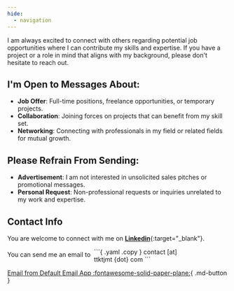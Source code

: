 ```yaml
---
hide:
  - navigation
---
```


I am always excited to connect with others regarding potential job opportunities where I can contribute my skills and expertise. If you have a project or a role in mind that aligns with my background, please don't hesitate to reach out.

## I'm Open to Messages About:
* **Job Offer**: Full-time positions, freelance opportunities, or temporary projects.
* **Collaboration**: Joining forces on projects that can benefit from my skill set.
* **Networking**: Connecting with professionals in my field or related fields for mutual growth.

## Please Refrain From Sending:
* **Advertisement**: I am not interested in unsolicited sales pitches or promotional messages.
* **Personal Request**: Non-professional requests or inquiries unrelated to my work and expertise.


## Contact Info
You are welcome to connect with me on [**Linkedin**](https://www.linkedin.com/in/tatsukitsujimoto){:target="_blank"}.

<span class="before-email" style="margin-right: 0.5rem; padding-top: 0.4rem;">
  You can send me an email to
</span>
<style>
  @media screen and (min-width: 60rem) { /*the value 60rem is referenced from material for mkdocs when it hides table of contents*/
    .before-email {
      float: left;
    }
    .email-code-block {
      width: 26rem;
    }
  }
  @media screen and (max-width: 59.99rem) {
    .email-code-block {
      width: 15rem;
    }
  }
</style>

<div class="email-code-block">
  ```{ .yaml .copy }
  contact [at] ttktjmt {dot} com
  ```
</div>
<script>
  window.onload = function() {
      var button = document.querySelector('.md-clipboard.md-icon');
      button.onclick = function() {
          navigator.clipboard.writeText('contact@ttktjmt.com');
          return false; // prevent the default click handler
      };
  };
</script>


[Email from Default Email App :fontawesome-solid-paper-plane:](mailto:contact@ttktjmt.com){ .md-button }
